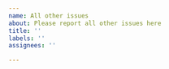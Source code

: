 ```yaml
---
name: All other issues
about: Please report all other issues here
title: ''
labels: ''
assignees: ''

---
```



